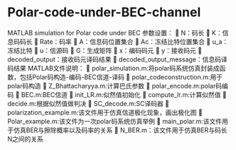 # Polar-code-under-BEC-channel
MATLAB simulation for Polar code under BEC
参数设置：
	N：码长
	K：信息码码长
	Rate：码率
	A：信息码位置集合
	Ac：冻结比特位置集合
	u_a：冻结比特
	u：信源码
	G：生成矩阵
	x：编码码元
	y：接收码元
	decoded_output：接收码元译码结果
	decoded_output_message：信息码译码结果
MATLAB文件说明：
	polar_simulation.m:将polar码系统仿真封装成函数，包括Polar码构造-编码-BEC信道-译码
	polar_codeconstruction.m:用于polar码构造
	Z_Bhattacharyya.m:计算巴氏参数
	polar_encode.m:polar码编码
	BEC.m:BEC信道
	init_LR.m:似然值初始化
	compute_lr.m:计算似然值
	decide.m:根据似然值做判决
	SC_decode.m:SC译码器
	polarization_example.m:该文件用于仿真信道极化现象，画出极化图
	Polar_example.m:该文件为一次polar码系统仿真举例
	main_polar.m:该文件用于仿真BER与擦除概率以及码率的关系
	N_BER.m：该文件用于仿真BER与码长N之间的关系
